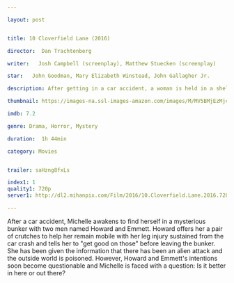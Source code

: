 ```yaml
---

layout: post


title: 10 Cloverfield Lane (2016)

director:  Dan Trachtenberg

writer:   Josh Campbell (screenplay), Matthew Stuecken (screenplay)

star:   John Goodman, Mary Elizabeth Winstead, John Gallagher Jr.

description: After getting in a car accident, a woman is held in a shelter with two men, who claim the outside world is affected by a widespread chemical attack.

thumbnail: https://images-na.ssl-images-amazon.com/images/M/MV5BMjEzMjczOTIxMV5BMl5BanBnXkFtZTgwOTUwMjI3NzE@._V1_QL50_SX675_CR0,0,675,999_AL_.jpg

imdb: 7.2

genre: Drama, Horror, Mystery

duration:  1h 44min

category: Movies


trailer: saHzng8fxLs

index1: 1
quality1: 720p
server1: http://dl2.mihanpix.com/Film/2016/10.Cloverfield.Lane.2016.720p.Ganool.mkv

---
```


After a car accident, Michelle awakens to find herself in a mysterious bunker with two men named Howard and Emmett. Howard offers her a pair of crutches to help her remain mobile with her leg injury sustained from the car crash and tells her to "get good on those" before leaving the bunker. She has been given the information that there has been an alien attack and the outside world is poisoned. However, Howard and Emmett's intentions soon become questionable and Michelle is faced with a question: Is it better in here or out there?